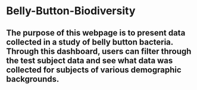 # Belly-Button-Biodiversity

## The purpose of this webpage is to present data collected in a study of belly button bacteria. Through this dashboard, users can filter through the test subject data and see what data was collected for subjects of various demographic backgrounds. 
